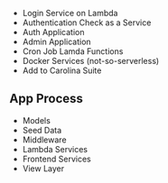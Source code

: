 
* Login Service on Lambda
* Authentication Check as a Service
* Auth Application
* Admin Application
* Cron Job Lamda Functions
* Docker Services (not-so-serverless)
* Add to Carolina Suite

## App Process #

* Models
* Seed Data
* Middleware
* Lambda Services
* Frontend Services
* View Layer
